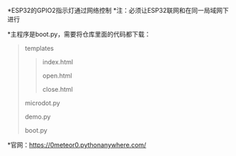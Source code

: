 *ESP32的GPIO2指示灯通过网络控制
*注：必须让ESP32联网和在同一局域网下进行


*主程序是boot.py，需要将仓库里面的代码都下载：

>templates
>
>>index.html
>>
>>open.html
>>
>>close.html
>
>microdot.py
>
>demo.py
>
>boot.py


*官网：https://0meteor0.pythonanywhere.com/

